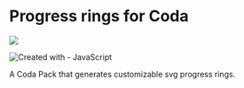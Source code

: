# Progress rings for Coda

![](https://user-images.githubusercontent.com/12829262/186719454-f42278bd-5a9c-4db0-99d6-4448eb50564b.png)

![Created with - JavaScript](https://img.shields.io/static/v1?label=Created+with&message=JavaScript&color=blue&logo=JavaScript)

A Coda Pack that generates customizable svg progress rings.
